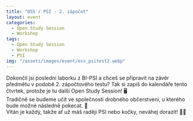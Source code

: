 ```yaml
---
title: "OSS / PSI - 2. zápočet"
layout: event
categories:
  - Open Study Session
  - Workshop
tags:
  - Open Study Session
  - Workshop
  - PSI
img: "/assets/images/event/oss_psitest2.webp"
---
```


Dokončil jsi poslední laborku z BI-PSI a chceš se připravit na závěr předmětu v podobě 2. zápočtového testu? Tak si zapiš do kalendáře tento čtvrtek, protože je tu další Open Study Session! 🖥️  
Tradičně se budeme učit ve společnosti drobného občerstvení, u kterého bude možné následně pokecat. 🍫  
Vítán je každý, takže ať už máš raději PSI nebo kočky, neváhej dorazit! 💙💛